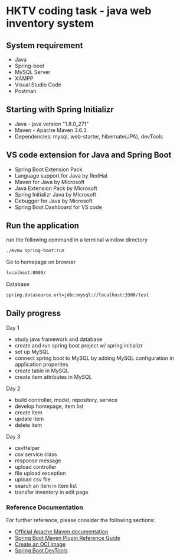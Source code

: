 # HKTV coding task - java web inventory system

## System requirement
* Java
* Spring-boot
* MySQL Server
* XAMPP
* Visual Studio Code
* Postman

## Starting with Spring Initializr
* Java - java version "1.8.0_271"
* Maven - Apache Maven 3.6.3
* Dependencies: mysql, web-starter, hibernate(JPA), devTools

## VS code extension for Java and Spring Boot
* Spring Boot Extension Pack
* Language support for Java by RedHat
*  Maven for Java by Microsoft
* Java Extension Pack by Microsoft
* Spring Initializr Java by Microsoft
* Debugger for Java by Microsoft
* Spring Boot Dashboard for VS code

## Run the application
run the following command in a terminal window directory
```bash
./mvnw spring-boot:run
```

Go to homepage on browser
```bash
localhost:8080/
```

Database
```bash
spring.datasource.url=jdbc:mysql://localhost:3306/test
```

## Daily progress
Day 1
- study java framework and database
- create and run spring boot project w/ spring initializr
- set up MySQL
- connect spring boot to MySQL by adding MySQL configuration in application.properites
- create table in MySQL
- create item attributes in MySQL

Day 2
- build controller, model, repository, service
- develop homepage, item list
- create item
- update item
- delete item

Day 3
- csvHelper
- csv service class
- response message
- upload controller
- file upload exception
- upload csv file
- search an item in item list
- transfer inventory in edit page

### Reference Documentation
For further reference, please consider the following sections:

* [Official Apache Maven documentation](https://maven.apache.org/guides/index.html)
* [Spring Boot Maven Plugin Reference Guide](https://docs.spring.io/spring-boot/docs/2.4.2/maven-plugin/reference/html/)
* [Create an OCI image](https://docs.spring.io/spring-boot/docs/2.4.2/maven-plugin/reference/html/#build-image)
* [Spring Boot DevTools](https://docs.spring.io/spring-boot/docs/2.4.2/reference/htmlsingle/#using-boot-devtools)

